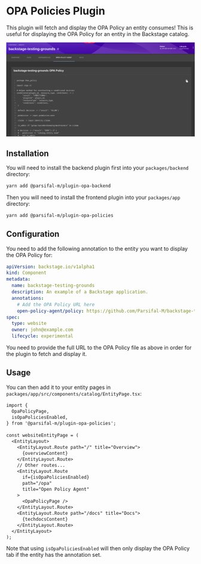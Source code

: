 # OPA Policies Plugin

This plugin will fetch and display the OPA Policy an entity consumes! This is useful for displaying the OPA Policy for an entity in the Backstage catalog.

![OPA Policy](../../img/opa-policies-plugin.png)

## Installation

You will need to install the backend plugin first into your `packages/backend` directory:

```bash
yarn add @parsifal-m/plugin-opa-backend
```

Then you will need to install the frontend plugin into your `packages/app` directory:

```bash
yarn add @parsifal-m/plugin-opa-policies
```

## Configuration

You need to add the following annotation to the entity you want to display the OPA Policy for:

```yaml
apiVersion: backstage.io/v1alpha1
kind: Component
metadata:
  name: backstage-testing-grounds
  description: An example of a Backstage application.
  annotations:
    # Add the OPA Policy URL here
    open-policy-agent/policy: https://github.com/Parsifal-M/backstage-testing-grounds/blob/main/rbac.rego
spec:
  type: website
  owner: john@example.com
  lifecycle: experimental
```

You need to provide the full URL to the OPA Policy file as above in order for the plugin to fetch and display it.

## Usage

You can then add it to your entity pages in `packages/app/src/components/catalog/EntityPage.tsx`:

```tsx
import {
  OpaPolicyPage,
  isOpaPoliciesEnabled,
} from '@parsifal-m/plugin-opa-policies';

const websiteEntityPage = (
  <EntityLayout>
    <EntityLayout.Route path="/" title="Overview">
      {overviewContent}
    </EntityLayout.Route>
    // Other routes...
    <EntityLayout.Route
      if={isOpaPoliciesEnabled}
      path="/opa"
      title="Open Policy Agent"
    >
      <OpaPolicyPage />
    </EntityLayout.Route>
    <EntityLayout.Route path="/docs" title="Docs">
      {techdocsContent}
    </EntityLayout.Route>
  </EntityLayout>
);
```

Note that using `isOpaPoliciesEnabled` will then only display the OPA Policy tab if the entity has the annotation set.
